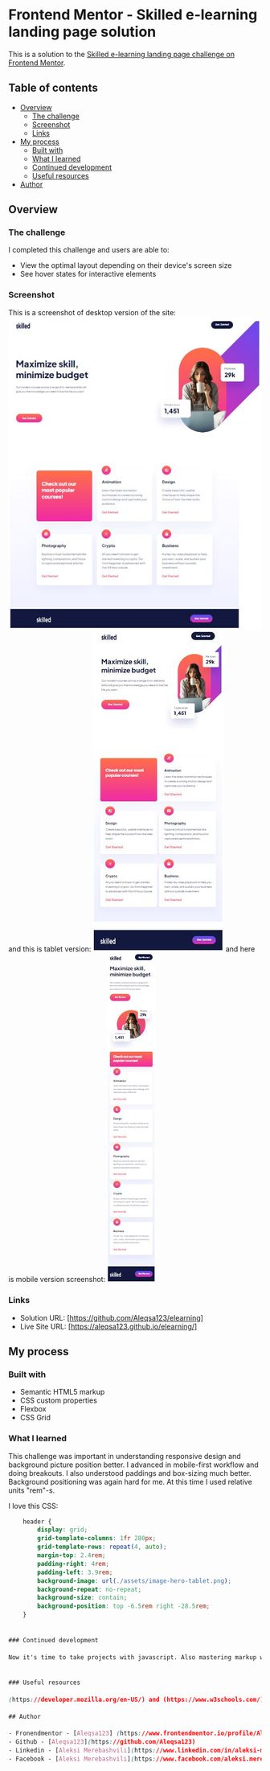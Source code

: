 # Frontend Mentor - Skilled e-learning landing page solution

This is a solution to the [Skilled e-learning landing page challenge on Frontend Mentor](https://www.frontendmentor.io/challenges/skilled-elearning-landing-page-S1ObDrZ8q).

## Table of contents

- [Overview](#overview)
  - [The challenge](#the-challenge)
  - [Screenshot](#screenshot)
  - [Links](#links)
- [My process](#my-process)
  - [Built with](#built-with)
  - [What I learned](#what-i-learned)
  - [Continued development](#continued-development)
  - [Useful resources](#useful-resources)
- [Author](#author)

## Overview

### The challenge

I completed this challenge and users are able to:

- View the optimal layout depending on their device's screen size
- See hover states for interactive elements

### Screenshot

This is a screenshot of desktop version of the site: ![](./assets/desktop-screenshot.JPG)
and this is tablet version: ![](./assets/tablet-screenshot.JPG)
and here is mobile version screenshot: ![](./assets/mobile-screenshot.JPG)

### Links

- Solution URL: [https://github.com/Aleqsa123/elearning]
- Live Site URL: [https://aleqsa123.github.io/elearning/]

## My process

### Built with

- Semantic HTML5 markup
- CSS custom properties
- Flexbox
- CSS Grid

### What I learned

This challenge was important in understanding responsive design and background picture position better. I advanced in mobile-first workflow and doing breakouts. I also understood paddings and box-sizing much better. Background positioning was again hard for me. At this time I used relative units "rem"-s.

I love this CSS:
```css
    header {
        display: grid;
        grid-template-columns: 1fr 280px;
        grid-template-rows: repeat(4, auto);
        margin-top: 2.4rem;
        padding-right: 4rem;
        padding-left: 3.9rem;
        background-image: url(./assets/image-hero-tablet.png);
        background-repeat: no-repeat;
        background-size: contain;
        background-position: top -6.5rem right -28.5rem;
    }


### Continued development

Now it's time to take projects with javascript. Also mastering markup will be useful.


### Useful resources

(https://developer.mozilla.org/en-US/) and (https://www.w3schools.com/) - These are amazing sites which helped me in backgrounding.

## Author

- Fronendmentor - [Aleqsa123] (https://www.frontendmentor.io/profile/Aleqsa123)
- Github - [Aleqsa123](https://github.com/Aleqsa123)
- Linkedin - [Aleksi Merebashvili](https://www.linkedin.com/in/aleksi-merebashvili-36627426/)
- Facebook - [Aleksi Merebashvili](https://www.facebook.com/aleksi.merebashvili)
